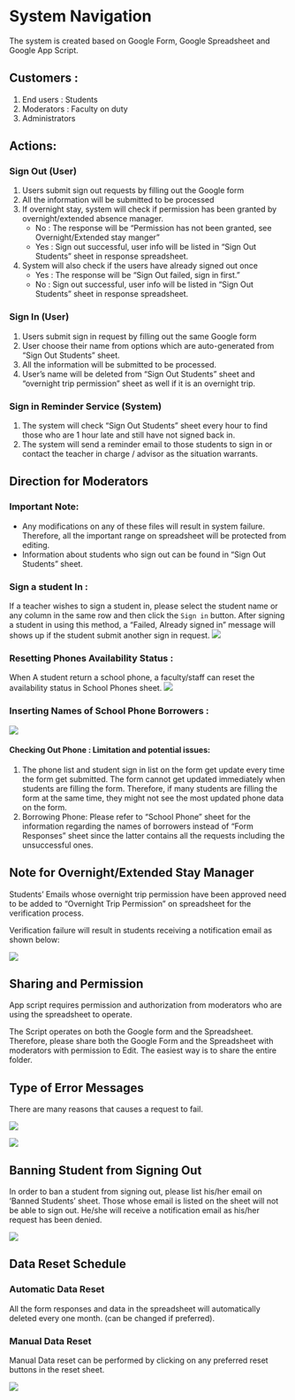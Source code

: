 # System Navigation
The system is created based on Google Form, Google Spreadsheet and Google App Script. 

## Customers : 
1.	End users : Students
2.	Moderators : Faculty on duty
3.	Administrators
	
## Actions:

### Sign Out (User)

1.	Users submit sign out requests by filling out the Google form
2.	All the information will be submitted to be processed
3.	If overnight stay, system will check if permission has been granted by overnight/extended absence manager.
    * No : The response will be “Permission has not been granted, see Overnight/Extended stay manger”
    * Yes : Sign out successful, user info will be listed in “Sign Out Students” sheet in response spreadsheet.
4.	System will also check if the users have already signed out once
    * Yes : The response will be “Sign Out failed, sign in first.” 
    * No : Sign out successful, user info will be listed in “Sign Out Students” sheet in response spreadsheet. 

### Sign In (User)
1.	Users submit sign in request by filling out the same Google form
2.	User choose their name from options which are auto-generated from “Sign Out Students” sheet. 
3.	All the information will be submitted to be processed. 
4.	User’s name will be deleted from “Sign Out Students” sheet and “overnight trip permission” sheet as well if it is an overnight trip.

### Sign in Reminder Service (System)
1.	The system will check “Sign Out Students” sheet every hour to find those who are 1 hour late and still have not signed back in. 
2.	The system will send a reminder email to those students to sign in or contact the teacher in charge / advisor as the situation warrants. 


## Direction for  Moderators

### Important Note: 
  * Any modifications on any of these files will result in system failure. Therefore, all the important range on spreadsheet will be protected from editing. 
  *  Information about students who sign out can be found in “Sign Out Students” sheet.

### Sign a student In : 
If a teacher wishes to sign a student in, please select the student name or any column in the same row and then click the  `Sign in` button. After signing a student in using this method, a “Failed, Already signed in” message will shows up if the student submit another sign in request. 
![](screenshots/Picture1.png)


### Resetting Phones Availability Status : 
When A student return a school phone, a faculty/staff can reset the availability status in School Phones sheet. 
![](screenshots/Picture3.png)

### Inserting Names of School Phone Borrowers :  
![](screenshots/Picture2.png)

#### Checking Out Phone : Limitation and potential issues: 
1.	The phone list  and student sign in list on the form get update every time the form get submitted. The form cannot get updated immediately when students are filling the form. Therefore, if many students are filling the form at the same time, they might not see the most updated phone data on the form. 
2.	Borrowing Phone: Please refer to “School Phone” sheet for the information regarding the names of borrowers instead of “Form Responses” sheet since the latter contains all the requests including the unsuccessful ones. 

## Note for  Overnight/Extended Stay Manager
Students’ Emails whose overnight trip permission have been approved need to be added to “Overnight Trip Permission” on spreadsheet for the verification process. 

Verification failure will result in students receiving a notification email as shown below: 

![](screenshots/Picture4.png)

## Sharing and Permission
App script requires permission and authorization from moderators who are using the spreadsheet to operate. 

The Script operates on both the Google form and the Spreadsheet. Therefore, please share both the Google Form and the Spreadsheet with moderators with permission to Edit. The easiest way is to share the entire folder. 

## Type of Error Messages
There are many reasons that causes a request to fail. 

![](screenshots/Picture8.png)

![](screenshots/Picture5.png)

## Banning Student from Signing Out
In order to ban a student from signing out, please list his/her email on ‘Banned Students’ sheet.
Those whose email is listed on the sheet will not be able to sign out. He/she will receive a notification email as his/her request has been denied.  

![](screenshots/Picture6.png)

## Data Reset Schedule

### Automatic Data Reset 
All the form responses and data in the spreadsheet will automatically deleted every one month. (can be changed if preferred). 

### Manual Data Reset
Manual Data reset can be performed by clicking on any preferred reset buttons in the reset sheet. 

![](screenshots/Picture7.png)
